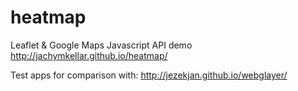 # heatmap
Leaflet & Google Maps Javascript API demo  
http://jachymkellar.github.io/heatmap/

Test apps for comparison with: http://jezekjan.github.io/webglayer/

